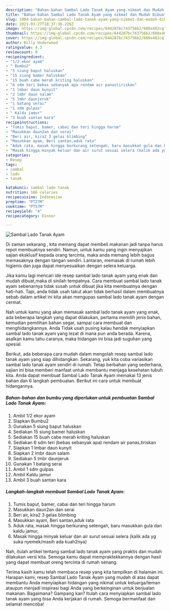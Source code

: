 ```yaml
---
description: "Bahan-bahan Sambal Lado Tanak Ayam yang nikmat dan Mudah Dibuat"
title: "Bahan-bahan Sambal Lado Tanak Ayam yang nikmat dan Mudah Dibuat"
slug: 1004-bahan-bahan-sambal-lado-tanak-ayam-yang-nikmat-dan-mudah-dibuat
date: 2021-03-27T18:37:36.226Z
image: https://img-global.cpcdn.com/recipes/644287bc743756b2/680x482cq70/sambal-lado-tanak-ayam-foto-resep-utama.jpg
thumbnail: https://img-global.cpcdn.com/recipes/644287bc743756b2/680x482cq70/sambal-lado-tanak-ayam-foto-resep-utama.jpg
cover: https://img-global.cpcdn.com/recipes/644287bc743756b2/680x482cq70/sambal-lado-tanak-ayam-foto-resep-utama.jpg
author: Billy Underwood
ratingvalue: 4.3
reviewcount: 8
recipeingredient:
- "1/2 ekor ayam"
- " Bumbu2"
- "5 siung baput haluskan"
- "15 siung bamer haluskan"
- "15 buah cabe merah kriting haluskan"
- "6 sdm teri bebas sebanyak apa rendam air panastiriskan"
- "1 lmbar daun kunyit"
- "2 lmbr daun salam"
- "5 lmbr daunjeruk"
- "1 batang serai"
- "1 sdm gulpas"
- " Kaldu jamur"
- "3 buah santan kara"
recipeinstructions:
- "Tumis baput, bamer, cabai dan teri hingga harum"
- "Masukkan daun2an dan serai"
- "Beri air, kira2 3 gelas blimbing"
- "Masukkan ayam, Beri santan,aduk rata"
- "Aduk rata, masak hingga berkurang setengah, baru masukkan gula dan kaldu jamur,"
- "Masak hingga minyak keluar dan air surut sesuai selera (kalik ada yg suka nyemek/masih ada kuah2nya)"
categories:
- Resep
tags:
- sambal
- lado
- tanak

katakunci: sambal lado tanak 
nutrition: 166 calories
recipecuisine: Indonesian
preptime: "PT27M"
cooktime: "PT57M"
recipeyield: "4"
recipecategory: Dinner

---
```



![Sambal Lado Tanak Ayam](https://img-global.cpcdn.com/recipes/644287bc743756b2/680x482cq70/sambal-lado-tanak-ayam-foto-resep-utama.jpg)

Di zaman  sekarang , kita memang dapat membeli makanan jadi tanpa harus repot membuatnya sendiri. Namun, untuk kamu yang ingin menyajikan sajian eksklusif kepada orang tercinta, maka anda memang lebih bagus memasaknya dengan tangan sendiri. Lantaran, memasak di rumah lebih higienis dan juga dapat menyesuaikan dengan selera keluarga.

Jika kamu lagi mencari ide resep sambal lado tanak ayam yang enak dan mudah dibuat,maka di sinilah tempatnya. Cara membuat sambal lado tanak ayam  sebenarnya tidak susah untuk dibuat jika kita membuatnya dengan hati-hati. Tapi, anda tidak usah takut akan tidak berhasil dalam membuatnya 
sebab dalam artikel ini kita akan mengupas sambal lado tanak ayam dengan cermat.  



Nah untuk kamu yang akan memasak sambal lado tanak ayam yang enak, ada beberapa langkah yang dapat dilakukan, pertama memilih jenis bahan, kemudian pemilihan bahan segar, sampai cara membuat dan menghidangkannya. Anda Tidak usah pusing kalau hendak menyiapkan sambal lado tanak ayam yang lezat di mana pun anda berada. Karena, asalkan kamu  tahu caranya, maka hidangan ini bisa jadi suguhan yang spesial.

Berikut, ada beberapa cara mudah dalam mengolah resep sambal lado tanak ayam yang siap dihidangkan. Sekarang, yuk kita coba variasikan sambal lado tanak ayam sendiri di rumah. Tetap berbahan yang sederhana, sajian ini bisa memberi manfaat untuk membantu menjaga kesehatan tubuh kita. Anda dapat membuat Sambal Lado Tanak Ayam memakai 13 jenis bahan dan 6 langkah pembuatan. Berikut ini cara untuk membuat hidangannya.

<!--inarticleads1-->

##### Bahan-bahan dan bumbu yang diperlukan untuk pembuatan Sambal Lado Tanak Ayam:

1. Ambil 1/2 ekor ayam
1. Siapkan  Bumbu2
1. Gunakan 5 siung baput haluskan
1. Sediakan 15 siung bamer haluskan
1. Sediakan 15 buah cabe merah kriting haluskan
1. Sediakan 6 sdm teri (bebas sebanyak apa) rendam air panas,tiriskan
1. Siapkan 1 lmbar daun kunyit
1. Siapkan 2 lmbr daun salam
1. Sediakan 5 lmbr daunjeruk
1. Gunakan 1 batang serai
1. Ambil 1 sdm gulpas
1. Ambil  Kaldu jamur
1. Ambil 3 buah santan kara




<!--inarticleads2-->

##### Langkah-langkah membuat Sambal Lado Tanak Ayam:

1. Tumis baput, bamer, cabai dan teri hingga harum
1. Masukkan daun2an dan serai
1. Beri air, kira2 3 gelas blimbing
1. Masukkan ayam, Beri santan,aduk rata
1. Aduk rata, masak hingga berkurang setengah, baru masukkan gula dan kaldu jamur,
1. Masak hingga minyak keluar dan air surut sesuai selera (kalik ada yg suka nyemek/masih ada kuah2nya)




Nah, itulah artikel tentang  sambal lado tanak ayam  yang praktis dan mudah dilakukan versi kita. Semoga kamu dapat mempraktekkannya dengan hasil yang dapat membuat oreng tercinta di rumah senang. 

Terima kasih kamu telah membaca resep yang kita tampilkan di halaman ini. Harapan kami, resep  Sambal Lado Tanak Ayam yang mudah di atas dapat membantu Anda menyiapkan hidangan yang nikmat untuk keluarga/teman ataupun menjadi inspirasi bagi Anda yang berkeinginan untuk berjualan makanan. Bagaimana? Gampang kan? Itulah cara menyiapkan sambal lado tanak ayam yang bisa Anda kerjakan di rumah. Semoga bermanfaat dan selamat mencoba!

